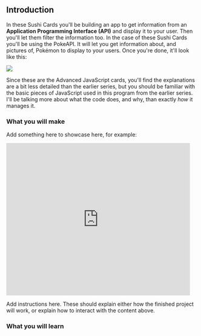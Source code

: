 ## Introduction

In these Sushi Cards you'll be building an app to get information from an **Application Programming Interface (API)** and display it to your user. Then you'll let them filter the information too. In the case of these Sushi Cards you'll be using the PokeAPI. It will let you get information about, and pictures of, Pokémon to display to your users. Once you're done, it'll look like this:

![](/images/pokedex.png)

Since these are the Advanced JavaScript cards, you'll find the explanations are a bit less detailed than the earlier series, but you should be familiar with the basic pieces of JavaScript used in this program from the earlier series. I'll be talking more about what the code does, and why, than exactly *how* it manages it. 


### What you will make

Add something here to showcase here, for example:

<div class="scratch-preview">
  <iframe allowtransparency="true" width="485" height="402" src="https://scratch.mit.edu/projects/embed/160619869/?autostart=false" frameborder="0"></iframe>
</div>

Add instructions here. These should explain either how the finished project will work, or explain how to interact with the content above.

### What you will learn
